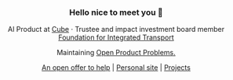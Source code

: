 <div align="center">
  <h3>Hello nice to meet you 👋</h3>
  <p>
    AI Product at <a href="https://cube.global/solutions/technology">Cube</a> &middot; Trustee and impact investment board member <a href="https://integratedtransport.org.uk/"> Foundation for Integrated Transport</a> 
  </p>
  <p>Maintaining <a href="https://dogoodbenice.github.io/openproductproblems/">Open Product Problems.</a></p>
  <p><a href="https://surajr.com/open-offer-to-help">An open offer to help</a> | <a href="https://surajr.com">Personal site</a> | <a href="https://surajr.com/projects">Projects</a></p>
</div>
